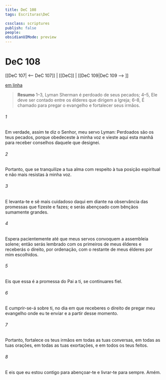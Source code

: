 ```yaml
---
title: DeC 108
tags: Escrituras\DeC

cssclass: scriptures
publish: false
people:
obsidianUIMode: preview
---
```


# DeC 108
[[DeC 107| <-- DeC 107]] | [[DeC]] | [[DeC 109|DeC 109 --> ]]

[em linha](https://churchofjesuschrist.org/study/scriptures/dc-testament/dc/108?lang=por)

> __Resumo__
1–3, Lyman Sherman é perdoado de seus pecados; 4–5, Ele deve ser contado entre os élderes que dirigem a Igreja; 6–8, É chamado para pregar o evangelho e fortalecer seus irmãos.

###### 1 
Em verdade, assim te diz o Senhor, meu servo Lyman: Perdoados são os teus pecados, porque obedeceste à minha voz e vieste aqui esta manhã para receber conselhos daquele que designei.

###### 2 
Portanto, que se tranquilize a tua alma com respeito à tua posição espiritual e não mais resistas à minha voz.

###### 3 
E levanta-te e sê mais cuidadoso daqui em diante na observância das promessas que fizeste e fazes; e serás abençoado com bênçãos sumamente grandes.

###### 4 
Espera pacientemente até que meus servos convoquem a assembleia solene; então serás lembrado com os primeiros de meus élderes e receberás o direito, por ordenação, com o restante de meus élderes por mim escolhidos.

###### 5 
Eis que essa é a promessa do Pai a ti, se continuares fiel.

###### 6 
E cumprir-se-á sobre ti, no dia em que receberes o direito de pregar meu evangelho onde eu te enviar e a partir desse momento.

###### 7 
Portanto, fortalece os teus irmãos em todas as tuas conversas, em todas as tuas orações, em todas as tuas exortações, e em todos os teus feitos.

###### 8 
E eis que eu estou contigo para abençoar-te e livrar-te para sempre. Amém.

